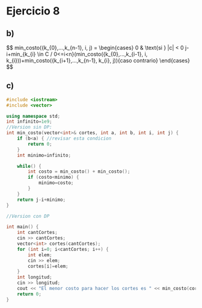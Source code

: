 # Ejercicio 8
## b) 
$$
min_costo({k_{0},...,k_{n-1}, i, j) =
\begin{cases}
     0 & \text{si } |c| < 0 
     j-i+min_{k_{i} \in C / 0<=i<n}(min_costo({k_{0},...,k_{i-1}, i, k_{i}))+min_costo({k_{i+1},...,k_{n-1}, k_{i}, j)){caso contrario}
\end{cases}
$$

## c) 
```cpp
#include <iostream>
#include <vector>

using namespace std;
int infinito=1e9;
//Version sin DP:
int min_costo(vector<int>& cortes, int a, int b, int i, int j) {
    if (b<a) { //revisar esta condicion
        return 0;
    }
    int minimo=infinito;

    while() {
        int costo = min_costo() + min_costo();
        if (costo<minimo) {
            minimo=costo;
        }
    }
    return j-i+minimo;
}

//Version con DP

int main() {
    int cantCortes;
    cin >> cantCortes;
    vector<int> cortes(cantCortes);
    for (int i=0; i<cantCortes; i++) {
        int elem;
        cin >> elem;
        cortes[i]=elem;
    }
    int longitud;
    cin >> longitud;
    cout << "El menor costo para hacer los cortes es " << min_costo(cortes,0, cantCortes-1, 0, longitud);
    return 0;
}
```
